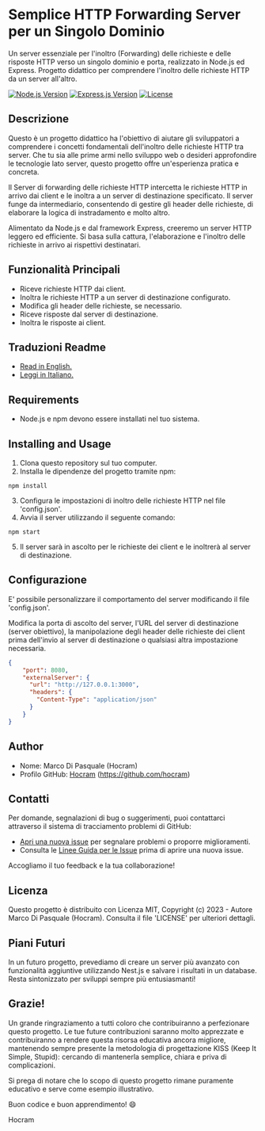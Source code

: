 # Semplice HTTP Forwarding Server per un Singolo Dominio
Un server essenziale per l'inoltro (Forwarding) delle richieste e delle risposte HTTP verso un singolo dominio e porta, realizzato in Node.js ed Express.
Progetto didattico per comprendere l'inoltro delle richieste HTTP da un server all'altro.

[![Node.js Version](https://img.shields.io/badge/Node.js-v18.15.0-green)](https://nodejs.org/)
[![Express.js Version](https://img.shields.io/badge/Express.js-v4.18.2-blue)](https://expressjs.com/)
[![License](https://img.shields.io/badge/License-MIT-green.svg)](LICENSE.md)

## Descrizione
Questo è un progetto didattico ha l'obiettivo di aiutare gli sviluppatori a comprendere i concetti fondamentali dell'inoltro delle richieste HTTP tra server. Che tu sia alle prime armi nello sviluppo web o desideri approfondire le tecnologie lato server, questo progetto offre un'esperienza pratica e concreta.

Il Server di forwarding delle richieste HTTP intercetta le richieste HTTP in arrivo dai client e le inoltra a un server di destinazione specificato. Il server funge da intermediario, consentendo di gestire gli header delle richieste, di elaborare la logica di instradamento e molto altro.

Alimentato da Node.js e dal framework Express, creeremo un server HTTP leggero ed efficiente. Si basa sulla cattura, l'elaborazione e l'inoltro delle richieste in arrivo ai rispettivi destinatari.

## Funzionalità Principali
- Riceve richieste HTTP dai client.
- Inoltra le richieste HTTP a un server di destinazione configurato.
- Modifica gli header delle richieste, se necessario.
- Riceve risposte dal server di destinazione.
- Inoltra le risposte ai client.

## Traduzioni Readme
- [Read in English.](README.md)
- [Leggi in Italiano.](README.it.md)

## Requirements
- Node.js e npm devono essere installati nel tuo sistema.

## Installing and Usage
1. Clona questo repository sul tuo computer.
2. Installa le dipendenze del progetto tramite npm:
```shell
npm install
```
3. Configura le impostazioni di inoltro delle richieste HTTP nel file 'config.json'.
4. Avvia il server utilizzando il seguente comando:
```shell
npm start
```
5. Il server sarà in ascolto per le richieste dei client e le inoltrerà al server di destinazione.

## Configurazione
E' possibile personalizzare il comportamento del server modificando il file 'config.json'.

Modifica la porta di ascolto del server, l'URL del server di destinazione (server obiettivo), la manipolazione degli header delle richieste dei client prima dell'invio al server di destinazione o qualsiasi altra impostazione necessaria.

```json
{
    "port": 8080,
    "externalServer": {
      "url": "http://127.0.0.1:3000",
      "headers": {
        "Content-Type": "application/json"
      }
    }
}
```

## Author
* Nome: Marco Di Pasquale (Hocram)
* Profilo GitHub: [Hocram](https://github.com/hocram) (https://github.com/hocram)

## Contatti
Per domande, segnalazioni di bug o suggerimenti, puoi contattarci attraverso il sistema di tracciamento problemi di GitHub:
- [Apri una nuova issue](https://github.com/hocram/simple-http-forwarding-server/issues/new) per segnalare problemi o proporre miglioramenti.
- Consulta le [Linee Guida per le Issue](https://github.com/hocram/simple-http-forwarding-server/blob/main/ISSUE_GUIDELINES.md) prima di aprire una nuova issue.

Accogliamo il tuo feedback e la tua collaborazione!

## Licenza
Questo progetto è distribuito con Licenza MIT, Copyright (c) 2023 - Autore Marco Di Pasquale (Hocram). Consulta il file 'LICENSE' per ulteriori dettagli.

## Piani Futuri
In un futuro progetto, prevediamo di creare un server più avanzato con funzionalità aggiuntive utilizzando Nest.js e salvare i risultati in un database. Resta sintonizzato per sviluppi sempre più entusiasmanti!

## Grazie!
Un grande ringraziamento a tutti coloro che contribuiranno a perfezionare questo progetto. Le tue future contribuzioni saranno molto apprezzate e contribuiranno a rendere questa risorsa educativa ancora migliore, mantenendo sempre presente la metodologia di progettazione KISS (Keep It Simple, Stupid): cercando di mantenerla semplice, chiara e priva di complicazioni.

Si prega di notare che lo scopo di questo progetto rimane puramente educativo e serve come esempio illustrativo.

Buon codice e buon apprendimento! :smile:

Hocram